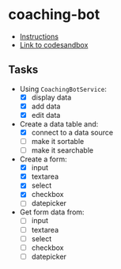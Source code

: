 # coaching-bot
* [Instructions](https://gist.github.com/nmcapule/9e25c9c1bed0ac33badff84b322ad051)
* [Link to codesandbox](https://codesandbox.io/s/thirsty-torvalds-e48wh)

## Tasks
* Using `CoachingBotService`:
  * [x] display data
  * [x] add data
  * [x] edit data
* Create a data table and:
  * [x] connect to a data source
  * [ ] make it sortable
  * [ ] make it searchable
* Create a form:
  * [x] input
  * [x] textarea
  * [x] select
  * [x] checkbox
  * [ ] datepicker
* Get form data from:
  * [ ] input
  * [ ] textarea
  * [ ] select
  * [ ] checkbox
  * [ ] datepicker
